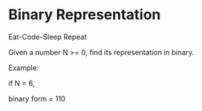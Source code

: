 # Binary Representation
Eat-Code-Sleep Repeat

Given a number N >= 0, find its representation in binary.

Example:

if N = 6,

binary form = 110
